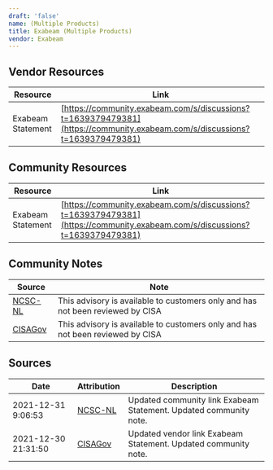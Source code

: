 ```yaml
---
draft: 'false'
name: (Multiple Products)
title: Exabeam (Multiple Products)
vendor: Exabeam
---
```


## Vendor Resources
| Resource | Link |
| --- | --- |
| Exabeam Statement | [https://community.exabeam.com/s/discussions?t=1639379479381](https://community.exabeam.com/s/discussions?t=1639379479381) |

## Community Resources
| Resource | Link |
| --- | --- |
| Exabeam Statement | [https://community.exabeam.com/s/discussions?t=1639379479381](https://community.exabeam.com/s/discussions?t=1639379479381) |

## Community Notes
| Source | Note |
| --- | --- |
| [NCSC-NL](https://github.com/NCSC-NL/log4shell/blob/main/software/README.md) | This advisory is available to customers only and has not been reviewed by CISA |
| [CISAGov](https://raw.githubusercontent.com/cisagov/log4j-affected-db/develop/README.md) | This advisory is available to customers only and has not been reviewed by CISA |

## Sources
| Date | Attribution | Description |
| --- | --- | --- |
| 2021-12-31 9:06:53 | [NCSC-NL](https://github.com/NCSC-NL/log4shell/blob/main/software/README.md) | Updated community link Exabeam Statement. Updated community note.  |
| 2021-12-30 21:31:50 | [CISAGov](https://raw.githubusercontent.com/cisagov/log4j-affected-db/develop/README.md) | Updated vendor link Exabeam Statement. Updated community note.  |

